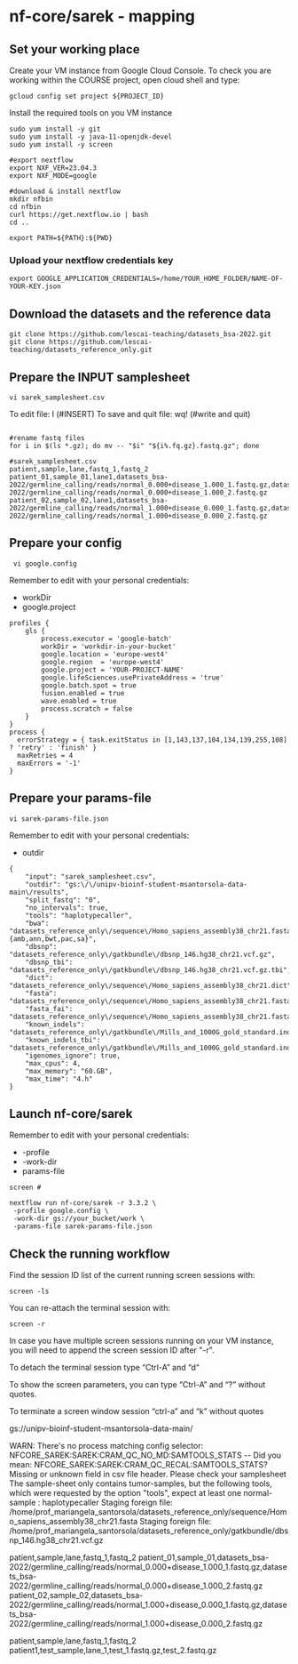 # nf-core/sarek - mapping

## Set your working place

Create your VM instance from Google Cloud Console.
To check you are working within the COURSE project, open cloud shell and type:

```{bash}
gcloud config set project ${PROJECT_ID}
```

Install the required tools on you VM instance


```{bash}
sudo yum install -y git
sudo yum install -y java-11-openjdk-devel
sudo yum install -y screen

#export nextflow
export NXF_VER=23.04.3
export NXF_MODE=google

#download & install nextflow
mkdir nfbin
cd nfbin
curl https://get.nextflow.io | bash
cd ..

export PATH=${PATH}:${PWD}
```

### Upload your nextflow credentials key

```{bash}
export GOOGLE_APPLICATION_CREDENTIALS=/home/YOUR_HOME_FOLDER/NAME-OF-YOUR-KEY.json
```

## Download the datasets and the reference data

```{bash}
git clone https://github.com/lescai-teaching/datasets_bsa-2022.git
git clone https://github.com/lescai-teaching/datasets_reference_only.git
```

## Prepare the INPUT samplesheet 

```vi sarek_samplesheet.csv```

To edit file: I (#INSERT)
To save and quit file: wq! (#write and quit)

```

#rename fastq files
for i in $(ls *.gz); do mv -- "$i" "${i%.fq.gz}.fastq.gz"; done

#sarek_samplesheet.csv
patient,sample,lane,fastq_1,fastq_2
patient_01,sample_01,lane1,datasets_bsa-2022/germline_calling/reads/normal_0.000+disease_1.000_1.fastq.gz,datasets_bsa-2022/germline_calling/reads/normal_0.000+disease_1.000_2.fastq.gz
patient_02,sample_02,lane1,datasets_bsa-2022/germline_calling/reads/normal_1.000+disease_0.000_1.fastq.gz,datasets_bsa-2022/germline_calling/reads/normal_1.000+disease_0.000_2.fastq.gz
```


## Prepare your config

``` vi google.config```

Remember to edit with your personal credentials:
- workDir
- google.project


``` 
profiles {
    gls {
        process.executor = 'google-batch'
        workDir = 'workdir-in-your-bucket'
        google.location = 'europe-west4'
        google.region  = 'europe-west4'
        google.project = 'YOUR-PROJECT-NAME'
        google.lifeSciences.usePrivateAddress = 'true'
	    google.batch.spot = true
        fusion.enabled = true
        wave.enabled = true
        process.scratch = false
    }
}
process {
  errorStrategy = { task.exitStatus in [1,143,137,104,134,139,255,108] ? 'retry' : 'finish' }
  maxRetries = 4
  maxErrors = '-1'
}
```

## Prepare your params-file

```vi sarek-params-file.json```

Remember to edit with your personal credentials:
- outdir

```
{
    "input": "sarek_samplesheet.csv",
    "outdir": "gs:\/\/unipv-bioinf-student-msantorsola-data-main\/results",
    "split_fastq": "0",
    "no_intervals": true,
    "tools": "haplotypecaller",
    "bwa": "datasets_reference_only\/sequence\/Homo_sapiens_assembly38_chr21.fasta.{amb,ann,bwt,pac,sa}",
    "dbsnp": "datasets_reference_only\/gatkbundle\/dbsnp_146.hg38_chr21.vcf.gz",
    "dbsnp_tbi": "datasets_reference_only\/gatkbundle\/dbsnp_146.hg38_chr21.vcf.gz.tbi",
    "dict": "datasets_reference_only\/sequence\/Homo_sapiens_assembly38_chr21.dict",
    "fasta": "datasets_reference_only\/sequence\/Homo_sapiens_assembly38_chr21.fasta",
    "fasta_fai": "datasets_reference_only\/sequence\/Homo_sapiens_assembly38_chr21.fasta.fai",
    "known_indels": "datasets_reference_only\/gatkbundle\/Mills_and_1000G_gold_standard.indels.hg38_chr21.vcf.gz",
    "known_indels_tbi": "datasets_reference_only\/gatkbundle\/Mills_and_1000G_gold_standard.indels.hg38_chr21.vcf.gz.tbi",
    "igenomes_ignore": true,
    "max_cpus": 4,
    "max_memory": "60.GB",
    "max_time": "4.h"
}
```

## Launch nf-core/sarek

Remember to edit with your personal credentials:
- -profile
- -work-dir
- params-file


```{bash}
screen #

nextflow run nf-core/sarek -r 3.3.2 \
 -profile google.config \
 -work-dir gs://your_bucket/work \
 -params-file sarek-params-file.json
```

## Check the running workflow

Find the session ID list of the current running screen sessions with:

```
screen -ls
```

You can re-attach the terminal session with:
```
screen -r
```

In case you have multiple screen sessions running on your VM instance, you will need to append the screen session ID after "-r".


To detach the terminal session type
“Ctrl-A” and “d“

To show the screen parameters, you can type
“Ctrl-A” and “?” without quotes.


To terminate a screen window session
“ctrl-a” and “k” without quotes



gs://unipv-bioinf-student-msantorsola-data-main/





WARN: There's no process matching config selector: NFCORE_SAREK:SAREK:CRAM_QC_NO_MD:SAMTOOLS_STATS -- Did you mean: NFCORE_SAREK:SAREK:CRAM_QC_RECAL:SAMTOOLS_STATS?
Missing or unknown field in csv file header. Please check your samplesheet
The sample-sheet only contains tumor-samples, but the following tools, which were requested by the option "tools", expect at least one normal-sample : haplotypecaller
Staging foreign file: /home/prof_mariangela_santorsola/datasets_reference_only/sequence/Homo_sapiens_assembly38_chr21.fasta
Staging foreign file: /home/prof_mariangela_santorsola/datasets_reference_only/gatkbundle/dbsnp_146.hg38_chr21.vcf.gz




patient,sample,lane,fastq_1,fastq_2
patient_01,sample_01,datasets_bsa-2022/germline_calling/reads/normal_0.000+disease_1.000_1.fastq.gz,datasets_bsa-2022/germline_calling/reads/normal_0.000+disease_1.000_2.fastq.gz
patient_02,sample_02,datasets_bsa-2022/germline_calling/reads/normal_1.000+disease_0.000_1.fastq.gz,datasets_bsa-2022/germline_calling/reads/normal_1.000+disease_0.000_2.fastq.gz

patient,sample,lane,fastq_1,fastq_2
patient1,test_sample,lane_1,test_1.fastq.gz,test_2.fastq.gz



